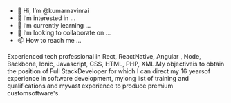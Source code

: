 - 👋 Hi, I’m @kumarnavinrai
- 👀 I’m interested in ...
- 🌱 I’m currently learning ...
- 💞️ I’m looking to collaborate on ...
- 📫 How to reach me ...

Experienced tech professional in Rect, ReactNative, Angular , Node, Backbone, Ionic, Javascript, CSS, HTML, PHP, XML.My objectiveis to obtain the position of Full StackDeveloper for which I can direct my 16 yearsof experience in software development, mylong list of training and qualifications and myvast experience to produce premium customsoftware's.
